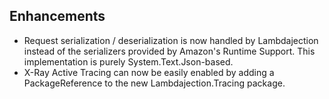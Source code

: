 ## Enhancements

- Request serialization / deserialization is now handled by Lambdajection instead of the serializers provided by Amazon's Runtime Support. This implementation is purely System.Text.Json-based.
- X-Ray Active Tracing can now be easily enabled by adding a PackageReference to the new Lambdajection.Tracing package.